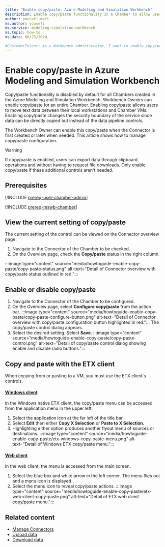 ```yaml
---
title: "Enable copy/paste: Azure Modeling and Simulation Workbench"
description: Enable copy/paste functionality in a Chamber to allow users to copy and paste between their local machines and Workbench.
author: yousefi-msft
ms.author: yousefi
ms.service: modeling-simulation-workbench
ms.topic: how-to
ms.date: 08/25/2024

#CustomerIntent: As a Workbench administrator, I want to enable copy/paste functionality to allow users to be able to copy and paste into and out of a Workbench VM.
---
```

# Enable copy/paste in Azure Modeling and Simulation Workbench

Copy/paste functionality is disabled by default for all Chambers created in the Azure Modeling and Simulation Workbench. Workbench Owners can enable copy/paste for an entire Chamber. Enabling copy/paste allows users to move text data between their local workstations and Chamber VMs. Enabling copy/paste changes the security boundary of the service since data can be directly copied out instead of the data pipeline controls.

The Workbench Owner can enable this copy/paste when the Connector is first created or later when needed. This article shows how to manage copy/paste configuration.

> [!WARNING]
> If copy/paste is enabled, users can export data through clipboard operations and without having to request file downloads. Only enable copy/paste if these additional controls aren't needed.

## Prerequisites

[!INCLUDE [prereq-user-chamber-admin](includes/prereq/prereq-user-chamber-admin.md)]

[!INCLUDE [prereq-mswb-chamber](includes/prereq/prereq-mswb-chamber.md)]

## View the current setting of copy/paste

The current setting of the control can be viewed on the Connector overview page.

1. Navigate to the Connector of the Chamber to be checked.
1. On the Overview page, check the **Copy/paste** status in the right column.

:::image type="content" source="media/howtoguide-enable-copy-paste/copy-paste-status.png" alt-text="Detail of  Connector overview with copy/paste status outlined in red.":::

## Enable or disable copy/paste

1. Navigate to the Connector of the Chamber to be configured.
1. On the Overview page, select **Configure copy/paste** from the action bar.
:::image type="content" source="media/howtoguide-enable-copy-paste/copy-paste-configure-button.png" alt-text="Detail of Connector overview with copy/paste configuration button highlighted in red.":::
The copy/paste control dialog appears.
1. Select the desired setting. Select **Save**.
:::image type="content" source="media/howtoguide-enable-copy-paste/copy-paste-control.png" alt-text="Detail of copy/paste control dialog showing enable and disable radio buttons.":::

## Copy and paste with the ETX client

When copying from or pasting to a VM, you must use the ETX client's controls.

#### [Windows client](#tab/windows)

In the Windows native ETX client, the copy/paste menu can be accessed from the application menu in the upper left.

1. Select the application icon at the far left of the title bar.
1. Select **Edit** then either **Copy X Selection** or **Paste to X Selection**.
1. Highlighting either option produces another flyout menu of sources or destinations.
:::image type="content" source="media/howtoguide-enable-copy-paste/etx-windows-copy-paste-menu.png" alt-text="Detail of Windows ETX copy/paste menu.":::

#### [Web client](#tab/web)

In the web client, the menu is accessed from the main screen.

1. Select the blue box and white arrow in the left corner. The menu flies out and a menu icon is displayed.
1. Select the menu icon to reveal copy/paste actions.
:::image type="content" source="media/howtoguide-enable-copy-paste/etx-web-client-copy-paste.png" alt-text="Detail of ETX web client copy/paste menu.":::

## Related content

* [Manage Connectors](./how-to-guide-set-up-networking.md)
* [Upload data](./how-to-guide-upload-data.md)
* [Download data](./how-to-guide-download-data.md)
